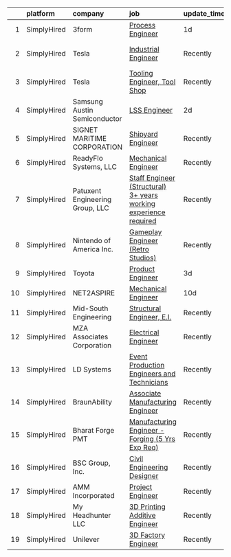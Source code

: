 

|    | platform    | company                         | job                                                                                                                                                                      | update_time   | location               |
|---:|:------------|:--------------------------------|:-------------------------------------------------------------------------------------------------------------------------------------------------------------------------|:--------------|:-----------------------|
|  1 | SimplyHired | 3form                           | [Process Engineer](https://www.simplyhired.com/job/3_5jntCnfzW4wgVoSB-zE4TaxD3Q-7dqIOxalwU-n5x6InyhW_N1FQ?q=3d+engineer)                                                 | 1d            | West Valley City, UT   |
|  2 | SimplyHired | Tesla                           | [Industrial Engineer](https://www.simplyhired.com/job/7zXhDeYgHVMvTfucKHNmzcWKMpmC-9sDascOynx0gmS2y140WIV8mA?q=3d+engineer)                                              | Recently      | Austin, TX +1 location |
|  3 | SimplyHired | Tesla                           | [Tooling Engineer, Tool Shop](https://www.simplyhired.com/job/gzL3wdTTkOJ906DsQiqygpkRdl3ff0X1KHBp0fAXbe4eJL9GbYJXoA?q=3d+engineer)                                      | Recently      | Austin, TX             |
|  4 | SimplyHired | Samsung Austin Semiconductor    | [LSS Engineer](https://www.simplyhired.com/job/wmHHCYqtpHnSLIIsbNNlLM3sOEve2Jwf0ek3sREbZwmLzxwdSb35NQ?q=3d+engineer)                                                     | 2d            | Austin, TX             |
|  5 | SimplyHired | SIGNET MARITIME CORPORATION     | [Shipyard Engineer](https://www.simplyhired.com/job/Yvh2ih6riMOwjTush7-DJmXYYDot5VU9Ox6p3BX5Xq6PyNLM3KSmaw?q=3d+engineer)                                                | Recently      | Pascagoula, MS         |
|  6 | SimplyHired | ReadyFlo Systems, LLC           | [Mechanical Engineer](https://www.simplyhired.com/job/RRgZbwgBSpDC_7IL-sTUhknwOji0tPzbCY4oBe3YXe1QcRN2Om1g3Q?q=3d+engineer)                                              | Recently      | Corpus Christi, TX     |
|  7 | SimplyHired | Patuxent Engineering Group, LLC | [Staff Engineer (Structural) 3+ years working experience required](https://www.simplyhired.com/job/pKHOB9vJobUoTeclyw3bLhdh0S6dqOH2Yop-Zc5p-RUD1zAtm6lClA?q=3d+engineer) | Recently      | Elkridge, MD           |
|  8 | SimplyHired | Nintendo of America Inc.        | [Gameplay Engineer (Retro Studios)](https://www.simplyhired.com/job/RXxzIoAeaDRV6ton4wJCw_2l-kYNgcb9FBFGNd4x_0QzHQ5r7p7RFA?q=3d+engineer)                                | Recently      | Austin, TX             |
|  9 | SimplyHired | Toyota                          | [Product Engineer](https://www.simplyhired.com/job/qewMHKyPi79TFuvubSHZDW32gY3B76MqQyZIFBV2h9LScAV6NWdDQg?q=3d+engineer)                                                 | 3d            | Plano, TX              |
| 10 | SimplyHired | NET2ASPIRE                      | [Mechanical Engineer](https://www.simplyhired.com/job/9MdeeUfiBu27lrWBlffqfQPYewj4uCQlGJnSoec72t0ODnW5fiZScA?q=3d+engineer)                                              | 10d           | Remote                 |
| 11 | SimplyHired | Mid-South Engineering           | [Structural Engineer, E.I.](https://www.simplyhired.com/job/hhfKkysOpj8yYXbj04j0d_0yfpM4xId3wm1NZa71vXFpfmlomiX_yg?q=3d+engineer)                                        | Recently      | Rogers, AR             |
| 12 | SimplyHired | MZA Associates Corporation      | [Electrical Engineer](https://www.simplyhired.com/job/YQv5_GYQN5kmgHWJ9gRIjcntsakWXjON4esg5SjITmKBg4uD8klezg?q=3d+engineer)                                              | Recently      | Albuquerque, NM        |
| 13 | SimplyHired | LD Systems                      | [Event Production Engineers and Technicians](https://www.simplyhired.com/job/SauVSJzTsj9OPfgBNYfNKOMzgZbmz66mmpZFgvSXiAZaN42PQC2eMw?q=3d+engineer)                       | Recently      | San Antonio, TX        |
| 14 | SimplyHired | BraunAbility                    | [Associate Manufacturing Engineer](https://www.simplyhired.com/job/7ZDAG31KwDuJvtALSqKVR16Y_iyqse9OhqwDNTf3l489kIdTmb51MQ?q=3d+engineer)                                 | Recently      | Winamac, IN            |
| 15 | SimplyHired | Bharat Forge PMT                | [Manufacturing Engineer - Forging (5 Yrs Exp Req)](https://www.simplyhired.com/job/siq4lefIes52CJZvjwDqsL4T_YLA1Zelyy7u1qeQ-T_XsgHlZsCaVQ?q=3d+engineer)                 | Recently      | Surgoinsville, TN      |
| 16 | SimplyHired | BSC Group, Inc.                 | [Civil Engineering Designer](https://www.simplyhired.com/job/0fHQebJYjoY76SLd59IRja7M1rA36Hyj6rSd_MR_CDxghcaX0l8LqA?q=3d+engineer)                                       | Recently      | West Yarmouth, MA      |
| 17 | SimplyHired | AMM Incorporated                | [Project Engineer](https://www.simplyhired.com/job/K3B7NnpWTFtL2HWIx-UrivzxvbletXboSpSWOk2W80mjWQIZoadXgw?q=3d+engineer)                                                 | Recently      | Portage, WI            |
| 18 | SimplyHired | My Headhunter LLC               | [3D Printing Additive Engineer](https://www.simplyhired.com/job/lQY0F16xPjKwvXEs7K_HxPjyzyKmtpfycwzEOLZ0umwB0QWxjY2p1g?q=3d+engineer)                                    | Recently      | New Britain, CT        |
| 19 | SimplyHired | Unilever                        | [3D Factory Engineer](https://www.simplyhired.com/job/CPJBNCuzK4huWdK-pioaLxwZShPSq2fj79JR9-jweGvpO0VIdflK6g?q=3d+engineer)                                              | Recently      | Raeford, NC            |